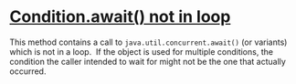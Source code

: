 # [Condition.await() not in loop ](https://spotbugs.readthedocs.io/en/latest/bugDescriptions.html#WA_AWAIT_NOT_IN_LOOP)

 This method contains a call to `java.util.concurrent.await()`
   (or variants)
  which is not in a loop.  If the object is used for multiple conditions,
  the condition the caller intended to wait for might not be the one
  that actually occurred.